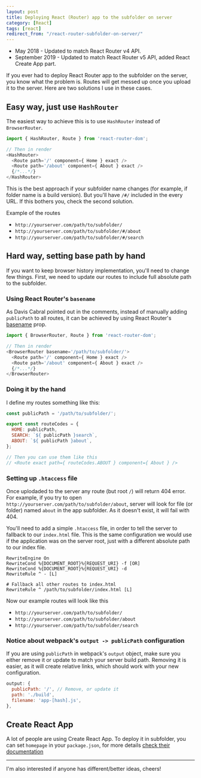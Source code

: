 ```yaml
---
layout: post
title: Deploying React (Router) app to the subfolder on server
category: [React]
tags: [react]
redirect_from: "/react-router-subfolder-on-server/"
---
```


* May 2018 - Updated to match React Router v4 API.
* September 2019 - Updated to match React Router v5 API, added React Create App part.

If you ever had to deploy React Router app to the subfolder on the server, you know what the problem is.
Routes will get messed up once you upload it to the server.
Here are two solutions I use in these cases.

## Easy way, just use `HashRouter`

The easiest way to achieve this is to use `HashRouter` instead of `BrowserRouter`.

```js
import { HashRouter, Route } from 'react-router-dom';

// Then in render
<HashRouter>
  <Route path='/' component={ Home } exact />
  <Route path='/about' component={ About } exact />
  {/*...*/}
</HashRouter>
```

This is the best approach if your subfolder name changes
(for example, if folder name is a build version).
But you'll have `/#/` included in the every URL.
If this bothers you, check the second solution.

<!--more-->

Example of the routes

* `http://yourserver.com/path/to/subfolder/`
* `http://yourserver.com/path/to/subfolder/#/about`
* `http://yourserver.com/path/to/subfolder/#/search`

## Hard way, setting base path by hand

If you want to keep browser history implementation, you'll need to change few things.
First, we need to update our routes to include full absolute path to the subfolder.

### Using React Router's `basename`

As Davis Cabral pointed out in the comments, instead of manually adding `publicPath`
to all routes, it can be achieved by using React Router's [basename](https://github.com/ReactTraining/react-router/blob/master/packages/react-router-dom/docs/api/BrowserRouter.md#basename-string) prop.

```js
import { BrowserRouter, Route } from 'react-router-dom';

// Then in render
<BrowserRouter basename='/path/to/subfolder/'>
  <Route path='/' component={ Home } exact />
  <Route path='/about' component={ About } exact />
  {/*...*/}
</BrowserRouter>
```

### Doing it by the hand

I define my routes something like this:

```javascript
const publicPath = '/path/to/subfolder/';

export const routeCodes = {
  HOME: publicPath,
  SEARCH: `${ publicPath }search`,
  ABOUT: `${ publicPath }about`,
};

// Then you can use them like this
// <Route exact path={ routeCodes.ABOUT } component={ About } />
```

### Setting up `.htaccess` file

Once uplodaded to the server any route (but root `/`) will return 404 error.
For example, if you try to open `http://yourserver.com/path/to/subfolder/about`,
server will look for file (or folder) named `about` in the app subfolder.
As it doesn't exist, it will fail with 404.

You'll need to add a simple `.htaccess` file,
in order to tell the server to fallback to our `index.html` file.
This is the same configuration we would use if the application was on the server root,
just with a different absolute path to our index file.

```
RewriteEngine On
RewriteCond %{DOCUMENT_ROOT}%{REQUEST_URI} -f [OR]
RewriteCond %{DOCUMENT_ROOT}%{REQUEST_URI} -d
RewriteRule ^ - [L]

# Fallback all other routes to index.html
RewriteRule ^ /path/to/subfolder/index.html [L]
```

Now our example routes will look like this

* `http://yourserver.com/path/to/subfolder/`
* `http://yourserver.com/path/to/subfolder/about`
* `http://yourserver.com/path/to/subfolder/search`

### Notice about webpack's `output -> publicPath` configuration

If you are using `publicPath` in webpack's `output` object,
make sure you either remove it or update to match your server build path.
Removing it  is easier, as it will create relative links,
which should work with your new configuration.

```javascript
output: {
  publicPath: '/', // Remove, or update it
  path: './build',
  filename: 'app-[hash].js',
},
```

## Create React App

A lot of people are using Create React App. To deploy it in subfolder, you can set `homepage` in your `package.json`, for more details [check their documentation](https://create-react-app.dev/docs/deployment#building-for-relative-paths)

-----

I'm also interested if anyone has different/better ideas, cheers!
